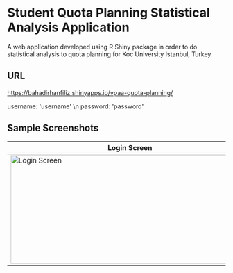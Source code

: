 # Student Quota Planning Statistical Analysis Application
A web application developed using R Shiny package in order to do statistical analysis to quota planning for Koc University Istanbul, Turkey

## URL
https://bahadirhanfiliz.shinyapps.io/vpaa-quota-planning/

username: 'username' \n
password: 'password'

## Sample Screenshots 

**Login Screen** | **Scenario Screen** 
------------ | ------------- 
<img src="https://i.imgur.com/N10Hy8b.png" alt="Login Screen" width="550" height="250"/> | <img src="https://i.imgur.com/hIMH7Vv.png" alt="Scenario Screen" width="530" height="250"/>
